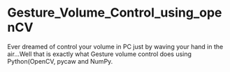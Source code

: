 # Gesture_Volume_Control_using_openCV
Ever dreamed of control your volume in PC just by waving your hand in the air...Well that is exactly what Gesture volume control does using Python(OpenCV, pycaw and NumPy.
